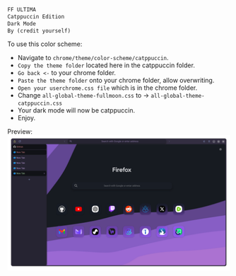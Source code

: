 ```
FF ULTIMA
Catppuccin Edition
Dark Mode
By (credit yourself)
```

To use this color scheme:
- Navigate to `chrome/theme/color-scheme/catppuccin`.
- `Copy the theme folder` located here in the catppuccin folder.
- `Go back <-` to your chrome folder.
- `Paste the theme folder` onto your chrome folder, allow overwriting.
- `Open your userchrome.css file` which is in the chrome folder.
- Change `all-global-theme-fullmoon.css` to -> `all-global-theme-catppuccin.css`
- Your dark mode will now be catppuccin.
- Enjoy.

Preview:
![preview](./preview.png)
